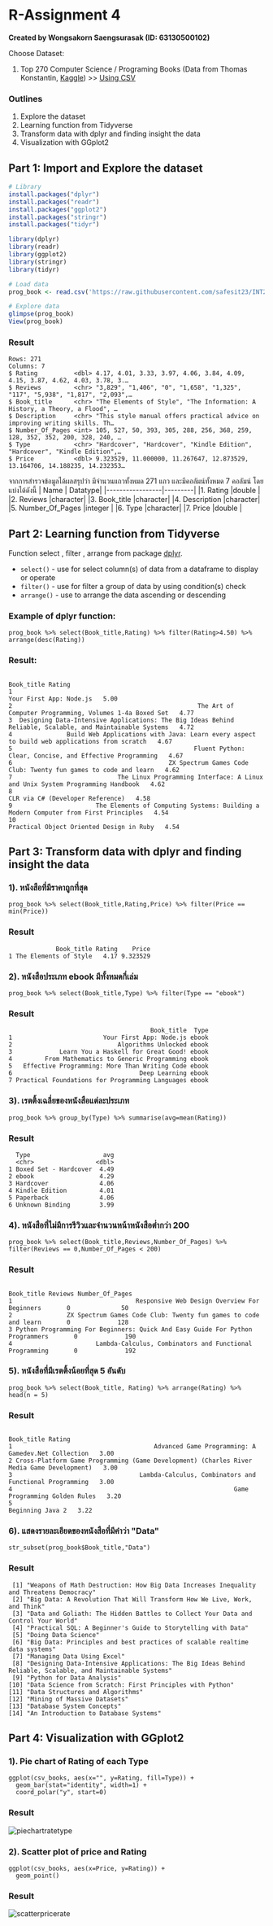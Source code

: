 # R-Assignment 4

**Created by Wongsakorn Saengsurasak (ID: 63130500102)**
  
  Choose Dataset:
  1. Top 270 Computer Science / Programing Books (Data from Thomas Konstantin, [Kaggle](https://www.kaggle.com/thomaskonstantin/top-270-rated-computer-science-programing-books)) >> [Using CSV](https://raw.githubusercontent.com/safesit23/INT214-Statistics/main/datasets/prog_book.csv)

### Outlines
1. Explore the dataset
2. Learning function from Tidyverse
3. Transform data with dplyr and finding insight the data
4. Visualization with GGplot2

## Part 1: Import and Explore the dataset

```R
# Library
install.packages("dplyr")
install.packages("readr")
install.packages("ggplot2")
install.packages("stringr")
install.packages("tidyr")

library(dplyr)
library(readr)
library(ggplot2)
library(stringr)
library(tidyr)

# Load data
prog_book <- read.csv('https://raw.githubusercontent.com/safesit23/INT214-Statistics/main/datasets/prog_book.csv')

# Explore data
glimpse(prog_book)
View(prog_book)
```

### Result

```{R}
Rows: 271
Columns: 7
$ Rating          <dbl> 4.17, 4.01, 3.33, 3.97, 4.06, 3.84, 4.09, 4.15, 3.87, 4.62, 4.03, 3.78, 3.…
$ Reviews         <chr> "3,829", "1,406", "0", "1,658", "1,325", "117", "5,938", "1,817", "2,093",…
$ Book_title      <chr> "The Elements of Style", "The Information: A History, a Theory, a Flood", …
$ Description     <chr> "This style manual offers practical advice on improving writing skills. Th…
$ Number_Of_Pages <int> 105, 527, 50, 393, 305, 288, 256, 368, 259, 128, 352, 352, 200, 328, 240, …
$ Type            <chr> "Hardcover", "Hardcover", "Kindle Edition", "Hardcover", "Kindle Edition",…
$ Price           <dbl> 9.323529, 11.000000, 11.267647, 12.873529, 13.164706, 14.188235, 14.232353…
```

จากการสำรวจข้อมูลได้ผลสรุปว่า มีจำนวนแถวทั้งหมด 271 แถว และมีคอลัมน์ทั้งหมด 7 คอลัมน์ โดยแบ่งได้ดังนี้
|      Name       | Datatype|
|-----------------|---------|
|1. Rating          |double   |
|2. Reviews         |character|
|3. Book_title      |character|
|4. Description     |character|
|5. Number_Of_Pages |integer  |
|6. Type            |character|
|7. Price           |double   |


## Part 2: Learning function from Tidyverse

Function select , filter , arrange from package [dplyr](https://dplyr.tidyverse.org/articles/dplyr.html#select-columns-with-select).
- `select()` - use for select column(s) of data from a dataframe to display or operate
- `filter()` - use for filter a group of data by using condition(s) check
- `arrange()` - use to arrange the data ascending or descending


### Example of dplyr function:

```{R}
prog_book %>% select(Book_title,Rating) %>% filter(Rating>4.50) %>% arrange(desc(Rating))
```
### Result:

```{R}
                                                                                                 Book_title Rating
1                                                                                   Your First App: Node.js   5.00
2                                                   The Art of Computer Programming, Volumes 1-4a Boxed Set   4.77
3  Designing Data-Intensive Applications: The Big Ideas Behind Reliable, Scalable, and Maintainable Systems   4.72
4               Build Web Applications with Java: Learn every aspect to build web applications from scratch   4.67
5                                                  Fluent Python: Clear, Concise, and Effective Programming   4.67
6                                           ZX Spectrum Games Code Club: Twenty fun games to code and learn   4.62
7                             The Linux Programming Interface: A Linux and Unix System Programming Handbook   4.62
8                                                                          CLR via C# (Developer Reference)   4.58
9                       The Elements of Computing Systems: Building a Modern Computer from First Principles   4.54
10                                                                 Practical Object Oriented Design in Ruby   4.54
```
## Part 3: Transform data with dplyr and finding insight the data
### 1). หนังสือที่มีราคาถูกที่สุด
```{R}
prog_book %>% select(Book_title,Rating,Price) %>% filter(Price == min(Price))
```
### Result
```{R}
             Book_title Rating    Price
1 The Elements of Style   4.17 9.323529
```
### 2). หนังสือประเภท ebook มีทั้งหมดกี่เล่ม
```{R}
prog_book %>% select(Book_title,Type) %>% filter(Type == "ebook")
```
### Result
```{R}
                                       Book_title  Type
1                         Your First App: Node.js ebook
2                             Algorithms Unlocked ebook
3             Learn You a Haskell for Great Good! ebook
4         From Mathematics to Generic Programming ebook
5   Effective Programming: More Than Writing Code ebook
6                                   Deep Learning ebook
7 Practical Foundations for Programming Languages ebook
```
### 3). เรตติ้งเฉลี่ยของหนังสือแต่ละประเภท
```{R}
prog_book %>% group_by(Type) %>% summarise(avg=mean(Rating))
```
### Result
```{R}
  Type                    avg
  <chr>                 <dbl>
1 Boxed Set - Hardcover  4.49
2 ebook                  4.29
3 Hardcover              4.06
4 Kindle Edition         4.01
5 Paperback              4.06
6 Unknown Binding        3.99
```
### 4). หนังสือที่ไม่มีการรีวิวและจำนวนหน้าหนังสือต่ำกว่า 200
```{R}
prog_book %>% select(Book_title,Reviews,Number_Of_Pages) %>% filter(Reviews == 0,Number_Of_Pages < 200)
```
### Result
```{R}
                                                                     Book_title Reviews Number_Of_Pages
1                                  Responsive Web Design Overview For Beginners       0              50
2               ZX Spectrum Games Code Club: Twenty fun games to code and learn       0             128
3 Python Programming For Beginners: Quick And Easy Guide For Python Programmers       0             190
4                       Lambda-Calculus, Combinators and Functional Programming       0             192
```
### 5). หนังสือที่มีเรตติ้งน้อยที่สุด 5 อันดับ
```{R}
prog_book %>% select(Book_title, Rating) %>% arrange(Rating) %>% head(n = 5)
```
### Result
```{R}
                                                                                 Book_title Rating
1                                       Advanced Game Programming: A Gamedev.Net Collection   3.00
2 Cross-Platform Game Programming (Game Development) (Charles River Media Game Development)   3.00
3                                   Lambda-Calculus, Combinators and Functional Programming   3.00
4                                                             Game Programming Golden Rules   3.20
5                                                                          Beginning Java 2   3.22
```
### 6). แสดงรายละเอียดของหนังสือที่มีคำว่า "Data"
```{R}
str_subset(prog_book$Book_title,"Data")
```
### Result
```{R}
 [1] "Weapons of Math Destruction: How Big Data Increases Inequality and Threatens Democracy"                  
 [2] "Big Data: A Revolution That Will Transform How We Live, Work, and Think"                                 
 [3] "Data and Goliath: The Hidden Battles to Collect Your Data and Control Your World"                        
 [4] "Practical SQL: A Beginner's Guide to Storytelling with Data"                                             
 [5] "Doing Data Science"                                                                                      
 [6] "Big Data: Principles and best practices of scalable realtime data systems"                               
 [7] "Managing Data Using Excel"                                                                               
 [8] "Designing Data-Intensive Applications: The Big Ideas Behind Reliable, Scalable, and Maintainable Systems"
 [9] "Python for Data Analysis"                                                                                
[10] "Data Science from Scratch: First Principles with Python"                                                 
[11] "Data Structures and Algorithms"                                                                          
[12] "Mining of Massive Datasets"                                                                              
[13] "Database System Concepts"                                                                                
[14] "An Introduction to Database Systems"  
```
## Part 4: Visualization with GGplot2
### 1). Pie chart of Rating of each Type
```{R}
ggplot(csv_books, aes(x="", y=Rating, fill=Type)) +
  geom_bar(stat="identity", width=1) +
  coord_polar("y", start=0)
```
### Result 
![piechartratetype](./piechartratetype.png)

### 2). Scatter plot of price and Rating
```{R}
ggplot(csv_books, aes(x=Price, y=Rating)) + 
  geom_point()
```
### Result 
![scatterpricerate](./scatterpricerate.png)

